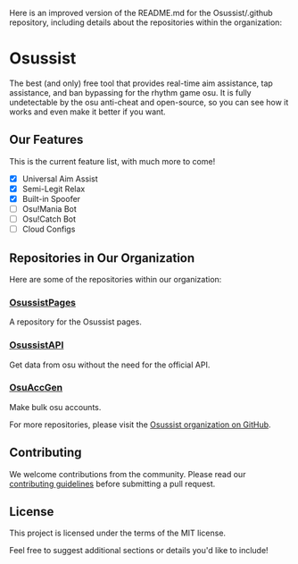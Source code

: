 Here is an improved version of the README.md for the Osussist/.github repository, including details about the repositories within the organization:

# Osussist

The best (and only) free tool that provides real-time aim assistance, tap assistance, and ban bypassing for the rhythm game osu. It is fully undetectable by the osu anti-cheat and open-source, so you can see how it works and even make it better if you want.

## Our Features

This is the current feature list, with much more to come!

- [x] Universal Aim Assist
- [x] Semi-Legit Relax
- [x] Built-in Spoofer
- [ ] Osu!Mania Bot
- [ ] Osu!Catch Bot
- [ ] Cloud Configs

## Repositories in Our Organization

Here are some of the repositories within our organization:

### [OsussistPages](https://github.com/Osussist/OsussistPages)
A repository for the Osussist pages.

### [OsussistAPI](https://github.com/Osussist/OsussistAPI)
Get data from osu without the need for the official API.

### [OsuAccGen](https://github.com/Osussist/OsuAccGen)
Make bulk osu accounts.

For more repositories, please visit the [Osussist organization on GitHub](https://github.com/Osussist).

## Contributing

We welcome contributions from the community. Please read our [contributing guidelines](CONTRIBUTING.md) before submitting a pull request.

## License

This project is licensed under the terms of the MIT license.

Feel free to suggest additional sections or details you'd like to include!
